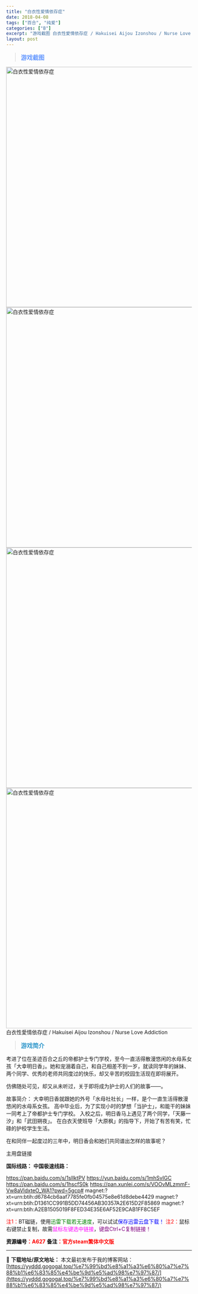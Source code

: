 ```yaml
---
title: "白衣性爱情依存症"
date: 2018-04-08
tags: ["百合", "纯爱"]
categories: ["B"]
excerpt: "游戏截图 白衣性愛情依存症 / Hakuisei Aijou Izonshou / Nurse Love Addiction 游戏简介 考进了位在圣迹百合之丘的帝都护士专门学校，至今一直活得散漫悠闲的水母系女孩「大幸明日香」。她和宠溺着自己，和自己相差不到一岁，就读同学年的妹妹、两个同学、优秀的老师&hellip;"
layout: post
---
```


<div>
<blockquote><b><span style="font-size: 12pt; color: #6699ff;">游戏截图</span></b></blockquote>
<div><img title="点击放大" src="https://yyddd.gogogal.top/wp-content/uploads/2025/04/20250424_680a1b6fab776.webp" alt="白衣性爱情依存症" width="650" /></div>
<div><img title="点击放大" src="https://yyddd.gogogal.top/wp-content/uploads/2025/04/20250424_680a1b7199df9.webp" alt="白衣性爱情依存症" width="650" /></div>
<div><img title="点击放大" src="https://yyddd.gogogal.top/wp-content/uploads/2025/04/20250424_680a1b732c5cc.webp" alt="白衣性爱情依存症" width="650" /></div>
<div><img title="点击放大" src="https://yyddd.gogogal.top/wp-content/uploads/2025/04/20250424_680a1b750f315.webp" alt="白衣性爱情依存症" width="650" /></div>
白衣性愛情依存症 / Hakuisei Aijou Izonshou / Nurse Love Addiction
<blockquote><b><span style="font-size: 12pt; color: #3399cc;">游戏简介</span></b></blockquote>
<div>

考进了位在圣迹百合之丘的帝都护士专门学校，至今一直活得散漫悠闲的水母系女孩「大幸明日香」。她和宠溺着自己，和自己相差不到一岁，就读同学年的妹妹、两个同学、优秀的老师共同度过的快乐，却又辛苦的校园生活现在即将展开。

仿佛随处可见，却又从未听过，关于即将成为护士的人们的故事——。

故事简介：
大幸明日香就跟她的外号「水母社社长」一样，是个一直生活得散漫悠闲的水母系女孩。
高中毕业后，为了实现小时的梦想「当护士」，和能干的妹妹一同考上了帝都护士专门学校。
入校之后，明日香马上遇见了两个同学，「天藤一汐」和「武田朔夜」。
在白衣天使班导「大原枫」的指导下，开始了有苦有笑，忙碌的护校学生生活。

在和同伴一起度过的三年中，明日香会和她们共同谱出怎样的故事呢？

</div>
</div>
<div class="panel panel-primary">
<div></div>
<div class="panel-heading">主用盘链接</div>
<div class="panel-body">

<b>国际线路：</b>
<b>中国极速线路：</b>

<!--wechatfans start-->

https://pan.baidu.com/s/1slIktPV
https://yun.baidu.com/s/1mhSvIGC
https://pan.baidu.com/s/1hscfS0k
https://pan.xunlei.com/s/VOOvMLzmmF-Vw8aVldxteO_WA1?pwd=5gcp#
magnet:?xt=urn:btih:d6784cb6aaf7785fe0fb04575e8e61d8debe4429
magnet:?xt=urn:btih:D1361CC991B5DD74456AB30357A2E615D2F85869
magnet:?xt=urn:btih:A2EB1505019F8FED34E35E6AF52E9CAB1FF8C5EF

<!--wechatfans end-->
<span style="color: #ff0000;">注1：</span>BT磁链，使用<span style="color: #008000;">迅雷下载若无速度</span>，可以试试<span style="color: #0000ff;">保存迅雷云盘下载！</span>
<span style="color: #ff0000;">注2：</span>鼠标右键禁止复制，故需<span style="color: #ff00ff;">鼠标左键选中链接</span>，<span style="color: #800080;">键盘Ctrl+C复制链接！</span>

</div>
<div class="panel-footer"><span style="color: #ff0000;"><b><span style="color: #000000;">资源编号</span>：A627</b></span>
<span style="color: #ff0000;"><b><span style="color: #000000;">备注</span>：官方steam繁体中文版</b></span></div>
</div>

---
📖 **下载地址/原文地址：** 本文最初发布于我的博客网站：[https://yyddd.gogogal.top/%e7%99%bd%e8%a1%a3%e6%80%a7%e7%88%b1%e6%83%85%e4%be%9d%e5%ad%98%e7%97%87/](https://yyddd.gogogal.top/%e7%99%bd%e8%a1%a3%e6%80%a7%e7%88%b1%e6%83%85%e4%be%9d%e5%ad%98%e7%97%87/)
